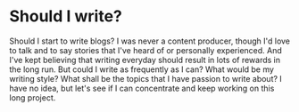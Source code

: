 # Should I write?

Should I start to write blogs? I was never a content producer, though I&apos;d love to talk and to say stories that I&apos;ve heard of or personally experienced. And I&apos;ve kept believing that writing everyday should result in lots of rewards in the long run. But could I write as frequently as I can? What would be my writing style? What shall be the topics that I have passion to write about? I have no idea, but let&apos;s see if I can concentrate and keep working on this long project.
